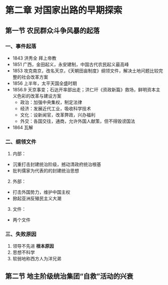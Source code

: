 # 第二章 对国家出路的早期探索

## 第一节 农民群众斗争风暴的起落

### 一、事件起落

- 1843 洪秀全 拜上帝教
- 1851 广西，金田起义，永安建制，中国古代农民起义最高峰
- 1853 攻克南京，改名天京，《天朝田亩制度》纲领文件，解决土地问题比较完整的社会改革方案
- 1856 上半年，太平天国全盛时期
- 1856.9 天京事变；石达开率部出走；洪仁玕《资政新篇》救场，鲜明资本主义色彩的改革与建设方案
  - 政治：加强中央集权，制定法律
  - 经济：发展近代工业，吸收科学技术
  - 文化：设新闻官，改革弊政，兴办福利
  - 外交：各国交往，通商，允许外国人献策，但不得毁谤国法
- 1864 瓦解

### 二、纲领文件

1. 内部：
  - 沉重打击封建统治阶级，撼动清政府统治根基
  - 批判儒家为代表的的封建统治思想

2. 外部：
  - 打击外国势力，维护中国主权
  - 掀起亚洲反殖民主义大潮

3. 文件：
  - 两个文件

### 三、失败原因

1. 领导不先进 **根本原因**
2. 思想不科学
3. 软弱地称西方人为洋兄弟

## 第二节 地主阶级统治集团“自救”活动的兴衰
